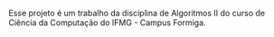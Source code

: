 Esse projeto é um trabalho da disciplina de Algoritmos II do curso de Ciência da Computação do IFMG - Campus Formiga.
